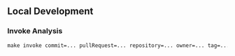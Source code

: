 ## Local Development

### Invoke Analysis
```makefile
make invoke commit=... pullRequest=... repository=... owner=... tag=... ref=... parent=...
```